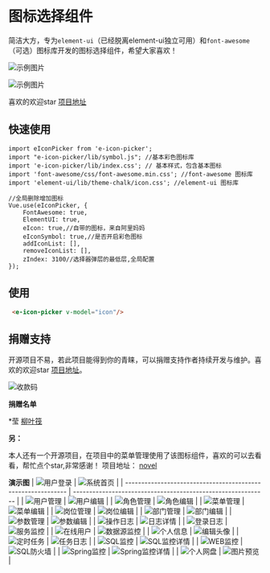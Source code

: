 # 图标选择组件
简洁大方，专为`element-ui`（已经脱离element-ui独立可用）和`font-awesome`（可选）图标库开发的图标选择组件，希望大家喜欢！

![示例图片](https://f.pz.al/pzal/2023/08/25/b08849bad57de.jpeg "示例图片")

![示例图片](https://f.pz.al/pzal/2023/08/25/1eb5b2cfd9882.png "示例图片")

喜欢的欢迎star [项目地址](https://gitee.com/cnovel/e-icon-picker)

## 快速使用

```
import eIconPicker from 'e-icon-picker';
import "e-icon-picker/lib/symbol.js"; //基本彩色图标库
import 'e-icon-picker/lib/index.css'; // 基本样式，包含基本图标
import 'font-awesome/css/font-awesome.min.css'; //font-awesome 图标库
import 'element-ui/lib/theme-chalk/icon.css'; //element-ui 图标库

//全局删除增加图标
Vue.use(eIconPicker, {
    FontAwesome: true,
    ElementUI: true,
    eIcon: true,//自带的图标，来自阿里妈妈
    eIconSymbol: true,//是否开启彩色图标
    addIconList: [],
    removeIconList: [],
    zIndex: 3100//选择器弹层的最低层,全局配置
});
```

## 使用

```html
 <e-icon-picker v-model="icon"/>
```

##  捐赠支持

开源项目不易，若此项目能得到你的青睐，可以捐赠支持作者持续开发与维护。喜欢的欢迎star [项目地址](https://gitee.com/cnovel/e-icon-picker)。

![收款码](https://f.pz.al/pzal/2023/08/25/c258541523819.jpeg)

**捐赠名单**

*莹 [柳叶筏](https://gitee.com/liuyefa)

**另：**

本人还有一个开源项目，在项目中的菜单管理使用了该图标组件，喜欢的可以去看看，帮忙点个star,非常感谢！
项目地址： [novel](https://gitee.com/cnovel/Novel-api)

**演示图**
| ![用户登录](https://raw.gitmirror.com/lizhen789/pic/main/test/202308241055743.png "用户登录") | ![系统首页](https://raw.gitmirror.com/lizhen789/pic/main/test/202308241055484.png "系统首页") |
| ------------------------------------------------------------ | ------------------------------------------------------------ |
| ![用户管理](https://raw.gitmirror.com/lizhen789/pic/main/test/202308241055932.png "用户管理") | ![用户编辑](https://raw.gitmirror.com/lizhen789/pic/main/test/202308241055644.png "用户编辑") |
| ![角色管理](https://raw.gitmirror.com/lizhen789/pic/main/test/202308241055985.png "角色管理") | ![角色编辑](https://raw.gitmirror.com/lizhen789/pic/main/test/202308241056529.png "角色编辑") |
| ![菜单管理](https://raw.gitmirror.com/lizhen789/pic/main/test/202308241116698.png "菜单管理") | ![菜单编辑](https://raw.gitmirror.com/lizhen789/pic/main/test/202308241056802.png "菜单编辑") |
| ![岗位管理](https://raw.gitmirror.com/lizhen789/pic/main/test/202308241056046.png "岗位管理") | ![岗位编辑](https://raw.gitmirror.com/lizhen789/pic/main/test/202308241114800.png "岗位编辑") |
| ![部门管理](https://f.pz.al/pzal/2023/08/25/969ef375110af.png "部门管理")  | ![部门编辑](https://raw.gitmirror.com/lizhen789/pic/main/test/202308241056406.png "部门编辑") |
| ![参数管理](https://raw.gitmirror.com/lizhen789/pic/main/test/202308241056163.png "参数管理") | ![参数编辑](https://raw.gitmirror.com/lizhen789/pic/main/test/202308241056066.png "参数编辑") |
| ![操作日志](https://raw.gitmirror.com/lizhen789/pic/main/test/202308241056139.png "操作日志") | ![日志详情](https://raw.gitmirror.com/lizhen789/pic/main/test/202308241056804.png "日志详情") |
| ![登录日志](https://raw.gitmirror.com/lizhen789/pic/main/test/202308241121203.png "登录日志") | ![服务监控](https://raw.gitmirror.com/lizhen789/pic/main/test/202308241057672.png "服务监控") |
| ![在线用户](https://raw.gitmirror.com/lizhen789/pic/main/test/202308241057712.png "在线用户") | ![数据源监控](https://raw.gitmirror.com/lizhen789/pic/main/test/202308241057120.png "数据源监控") |
| ![个人信息](https://raw.gitmirror.com/lizhen789/pic/main/test/202308241057687.png "个人信息") | ![编辑头像](https://raw.gitmirror.com/lizhen789/pic/main/test/202308241057156.png "编辑头像") |
| ![定时任务](https://raw.gitmirror.com/lizhen789/pic/main/test/202308241059717.png "定时任务") | ![任务日志](https://raw.gitmirror.com/lizhen789/pic/main/test/202308241057034.png "任务日志") |
| ![SQL监控](https://raw.gitmirror.com/lizhen789/pic/main/test/202308241057166.png "SQL监控") | ![SQL监控详情](https://raw.gitmirror.com/lizhen789/pic/main/test/202308241058040.png "SQL监控详情") |
| ![WEB监控](https://raw.gitmirror.com/lizhen789/pic/main/test/202308241058339.png "WEB监控") | ![SQL防火墙](https://raw.gitmirror.com/lizhen789/pic/main/test/202308241101277.png "SQL防火墙") |
| ![Spring监控](https://raw.gitmirror.com/lizhen789/pic/main/test/202308241101320.png "Spring监控") | ![Spring监控详情](https://raw.gitmirror.com/lizhen789/pic/main/test/202308241119563.png "Spring监控详情") |
| ![个人网盘](https://f.pz.al/pzal/2023/08/25/96d4028c4600a.png "个人网盘") | ![图片预览](https://raw.gitmirror.com/lizhen789/pic/main/test/202308241058018.png "图片预览") |
